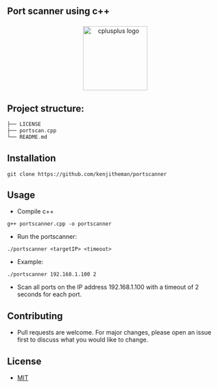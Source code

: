 ## Port scanner using c++

###

<div align="center">
  <img src="https://cdn.jsdelivr.net/gh/devicons/devicon/icons/cplusplus/cplusplus-original.svg" height="150" alt="cplusplus logo"  />
</div>

###

## Project structure:

```rust
├── LICENSE
├── portscan.cpp
└── README.md
```

## Installation

```shell
git clone https://github.com/kenjitheman/portscanner
```

## Usage

- Compile c++

```shell
g++ portscanner.cpp -o portscanner
```

- Run the portscanner:

```shell
./portscanner <targetIP> <timeout>
```

- Example:

```shell
./portscanner 192.168.1.100 2
```

- Scan all ports on the IP address 192.168.1.100 with a timeout of 2 seconds for each port.

## Contributing

- Pull requests are welcome. For major changes, please open an issue first
to discuss what you would like to change.

## License

- [MIT](https://choosealicense.com/licenses/mit/)
